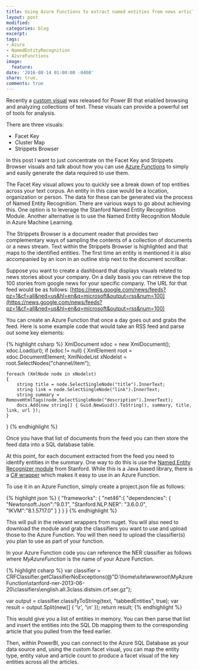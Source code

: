 ```yaml
---
title: Using Azure Functions to extract named entities from news articles
layout: post
modified: 
categories: blog
excerpt: 
tags:
- Azure
- NamedEntityRecognition
- AzureFunctions
image:
  feature: 
date: '2016-08-14 01:00:00 -0400'
share: true,
comments: true
---
```


Recently a [custom visual](https://powerbi.microsoft.com/en-us/blog/new-power-bi-custom-visuals-for-browsing-and-analyzing-collections-of-text/) was released for Power BI that enabled browsing and analyzing collections of text. These visuals can provide a powerful set of tools for analysis.
<!--more-->
There are three visuals: 
* Facet Key
* Cluster Map
* Strippets Browser

In this post I want to just concentrate on the Facet Key and Strippets Browser visuals and talk about how you can use [Azure Functions](https://azure.microsoft.com/en-us/services/functions/) to simply and easily generate the data required to use them. 

The Facet Key visual allows you to quickly see a break down of top entities across your text corpus. An entity in this case would be a location, organization or person. The data for these can be generated via the process of Named Entity Recognition. There are various ways to go about achieving this. One option is to leverage the Stanford Named Entity Recognition Module. Another alternative is to use the Named Entity Recognition Module in Azure Machine Learning.

The Strippets Browser is a document reader that provides two complementary ways of sampling the contents of a collection of documents or a news stream. Text within the Strippets Browser is highlighted and that maps to the identified entities. The first time an entity is mentioned it is also accompanied by an icon in an outline strip next to the document scrollbar. 

Suppose you want to create a dashboard that displays visuals related to news stories about your company. On a daily basis you can retrieve the top 100 stories from google news for your specific company. The URL for that feed would be as follows:
[https://news.google.com/news/feeds?pz=1&cf=all&ned=us&hl=en&q=microsoft&output=rss&num=100](https://news.google.com/news/feeds?pz=1&cf=all&ned=us&hl=en&q=microsoft&output=rss&num=100)

You can create an Azure Function that once a day goes out and grabs the feed. Here is some example code that would take an RSS feed and parse out some key elements:

{% highlight csharp %}
XmlDocument xdoc = new XmlDocument();
xdoc.Load(url);
if (xdoc != null)
{
    XmlElement root = xdoc.DocumentElement;
    XmlNodeList xNodelst = root.SelectNodes("channel/item");

    foreach (XmlNode node in xNodelst)
    {
        string title = node.SelectSingleNode("title").InnerText;
        string link = node.SelectSingleNode("link").InnerText;
        string summary = RemoveHtmlTags(node.SelectSingleNode("description").InnerText);
        docs.Add(new string[] { Guid.NewGuid().ToString(), summary, title, link, url });
    }
}
{% endhighlight %}

Once you have that list of documents from the feed you can then store the feed data into a SQL database table. 

At this point, for each document extracted from the feed you need to identify entities in the summary. One way to do this is use the [Named Entity Recognizer module](http://nlp.stanford.edu/software/CRF-NER.shtml) from Stanford. While this is a Java based library, there is a [C# wrapper](https://sergey-tihon.github.io/Stanford.NLP.NET/StanfordNER.html) which makes it easy to use in an Azure Function. 

To use it in an Azure Function, simply create a project.json file as follows:

{% highlight json %}
{
  "frameworks": {
    "net46":{
      "dependencies": {
        "Newtonsoft.Json":"9.0.1",
        "Stanford.NLP.NER": "3.6.0.0",
        "IKVM":"8.1.5717.0"
      }
    }
   }
}
{% endhighlight %}

This will pull in the relevant wrappers from nuget. You will also need to download the module and grab the classifiers you want to use and upload those to the Azure Function. You will then need to upload the classifier(s) you plan to use as part of your function.

In your Azure Function code you can reference the NER classifier as follows where *MyAzureFunction* is the name of your Azure Function.

{% highlight csharp %}
var classifier = CRFClassifier.getClassifierNoExceptions(@"D:\home\site\wwwroot\MyAzureFunction\stanford-ner-2013-06-20\classifiers\english.all.3class.distsim.crf.ser.gz");

var output = classifier.classifyToString(text, "tabbedEntities", true);
var result = output.Split(new[] { '\r', '\n' });
return result; 
{% endhighlight %}

This would give you a list of entities in memory. You can then parse that list and insert the entities into the SQL Db mapping them to the corresponding article that you pulled from the feed earlier.

Then, within PowerBI, you can connect to the Azure SQL Database as your data source and, using the custom facet visual, you can map the entity type, entity value and article count to produce a facet visual of the key entities across all the articles.

